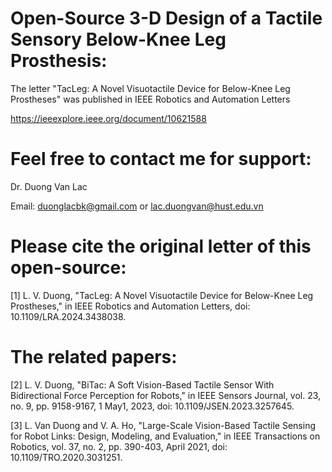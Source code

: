 # Open-Source 3-D Design of a Tactile Sensory Below-Knee Leg Prosthesis:

The letter "TacLeg: A Novel Visuotactile Device for Below-Knee Leg Prostheses" was published in IEEE Robotics and Automation Letters

https://ieeexplore.ieee.org/document/10621588

# Feel free to contact me for support: 

Dr. Duong Van Lac

Email: duonglacbk@gmail.com or lac.duongvan@hust.edu.vn

# Please cite the original letter of this open-source:

[1] L. V. Duong, "TacLeg: A Novel Visuotactile Device for Below-Knee Leg Prostheses," in IEEE Robotics and Automation Letters, doi: 10.1109/LRA.2024.3438038.

# The related papers:

[2] L. V. Duong, "BiTac: A Soft Vision-Based Tactile Sensor With Bidirectional Force Perception for Robots," in IEEE Sensors Journal, vol. 23, no. 9, pp. 9158-9167, 1 May1, 2023, doi: 10.1109/JSEN.2023.3257645.

[3] L. Van Duong and V. A. Ho, "Large-Scale Vision-Based Tactile Sensing for Robot Links: Design, Modeling, and Evaluation," in IEEE Transactions on Robotics, vol. 37, no. 2, pp. 390-403, April 2021, doi: 10.1109/TRO.2020.3031251.




